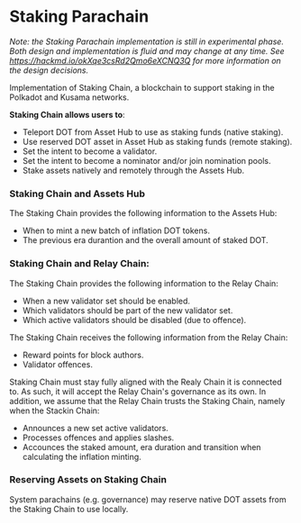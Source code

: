 # Staking Parachain

*Note: the Staking Parachain implementation is still in experimental phase. Both design and
implementation is fluid and may change at any time. See <https://hackmd.io/okXqe3csRd2Qmo6eXCNQ3Q>
for more information on the design decisions.*

Implementation of Staking Chain, a blockchain to support staking in the Polkadot and Kusama
networks.

**Staking Chain allows users to**:

- Teleport DOT from Asset Hub to use as staking funds (native staking).
- Use reserved DOT asset in Asset Hub as staking funds (remote  staking).
- Set the intent to become a validator.
- Set the intent to become a nominator and/or join nomination pools.
- Stake assets natively and remotely through the Assets Hub.

### Staking Chain and Assets Hub

The Staking Chain provides the following information to the Assets Hub:

- When to mint a new batch of inflation DOT tokens.
- The previous era durantion and the overall amount of staked DOT.

### Staking Chain and Relay Chain:

The Staking Chain provides the following information to the Relay Chain:

- When a new validator set should be enabled.
- Which validators should be part of the new validator set.
- Which active validators should be disabled (due to offence).

The Staking Chain receives the following information from the Relay Chain:

- Reward points for block authors.
- Validator offences.

Staking Chain must stay fully aligned with the Realy Chain it is connected to. As such, it will
accept the Relay Chain's governance as its own. In addition, we assume that the Relay Chain trusts
the Staking Chain, namely when the Stackin Chain:

- Announces a new set active validators.
- Processes offences and applies slashes.
- Accounces the staked amount, era duration and transition when calculating the inflation minting.

### Reserving Assets on Staking Chain

System parachains (e.g. governance) may reserve native DOT assets from the Staking Chain to use
locally.
